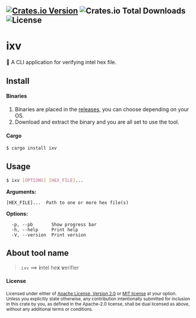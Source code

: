 [![Crates.io Version](https://img.shields.io/crates/v/ixv)](https://crates.io/crates/ixv) ![Crates.io Total Downloads](https://img.shields.io/crates/d/ixv) ![License](https://img.shields.io/badge/license-MIT%2FApache--2.0-blue)
-------------

# ixv

:crab: A CLI application for verifying intel hex file.

## Install

#### Binaries
1. Binaries are placed in the [releases](https://github.com/Karthik-d-k/ixv/releases), you can choose depending on your OS.
2. Download and extract the binary and you are all set to use the tool.

#### Cargo
```bash
$ cargo install ixv
```


## Usage
```bash
$ ixv [OPTIONS] [HEX_FILE]...
```

**Arguments:**
```
[HEX_FILE]...  Path to one or more hex file(s)
```

**Options:**
```
  -p, --pb       Show progress bar
  -h, --help     Print help
  -V, --version  Print version
```

## About tool name

> `ixv` ==> **i**ntel he**x** **v**erifier


#### License

<sup>
Licensed under either of <a href="LICENSE-APACHE">Apache License, Version
2.0</a> or <a href="LICENSE-MIT">MIT license</a> at your option.
</sup>

<br>

<sub>
Unless you explicitly state otherwise, any contribution intentionally submitted
for inclusion in this crate by you, as defined in the Apache-2.0 license, shall
be dual licensed as above, without any additional terms or conditions.
</sub>
